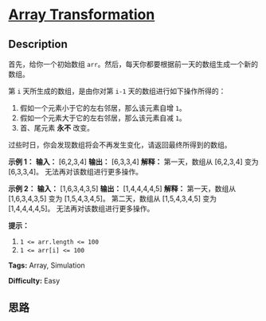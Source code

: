 # [Array Transformation][title]

## Description

首先，给你一个初始数组 `arr`。然后，每天你都要根据前一天的数组生成一个新的数组。

第 `i` 天所生成的数组，是由你对第 `i-1` 天的数组进行如下操作所得的：

  1. 假如一个元素小于它的左右邻居，那么该元素自增 `1`。
  2. 假如一个元素大于它的左右邻居，那么该元素自减 `1`。
  3. 首、尾元素 **永不**  改变。

过些时日，你会发现数组将会不再发生变化，请返回最终所得到的数组。



**示例 1：**
            **输入：** [6,2,3,4]    **输出：** [6,3,3,4]    **解释：**    第一天，数组从 [6,2,3,4] 变为 [6,3,3,4]。    无法再对该数组进行更多操作。    

**示例 2：**
            **输入：** [1,6,3,4,3,5]    **输出：** [1,4,4,4,4,5]    **解释：**    第一天，数组从 [1,6,3,4,3,5] 变为 [1,5,4,3,4,5]。    第二天，数组从 [1,5,4,3,4,5] 变为 [1,4,4,4,4,5]。    无法再对该数组进行更多操作。    



**提示：**

  1. `1 <= arr.length <= 100`
  2. `1 <= arr[i] <= 100`


**Tags:** Array, Simulation

**Difficulty:** Easy

## 思路

[title]: https://leetcode-cn.com/problems/array-transformation
